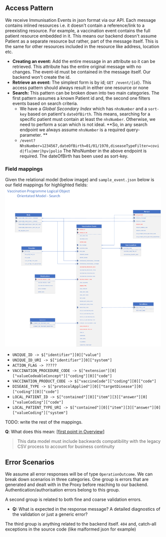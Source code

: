 ## Access Pattern

We receive Immunisation Events in json format via our API. Each message contains inlined resources i.e. it doesn't
contain a reference/link to a preexisting resource. For example, a vaccination event contains the full patient resource
embedded in it. This means our backend doesn't assume Patient as a separate resource but rather, part of the message
itself. This is the same for other resources included in the resource like address, location etc.

* **Creating an event:** Add the entire message in an attribute so it can be retrieved. This attribute has the entire
  original message with no changes. The event-id must be contained in the message itself. Our backend won't create the
  id.
* **Retrieve an event:** The simplest form is by id; `GET /event/{id}`. This access pattern should always result in
  either one resource or none
* **Search:** This pattern can be broken down into two main categories. The first pattern assumes a known Patient id
  and, the second one filters events based on search criteria.
    * We have a *Global Secondary Index* which has `nhsNumber` and a `sort-key` based on patient's `dateOfBirth`. This
      means, searching for a specific patient must contain at least the `nhsNumber`. Otherwise, we need to perform a
      scan which is not ideal. **So, in any search endpoint we always assume `nhsNumber` is a required query-parameter.
      **
    * `/event?NhsNumber=1234567,dateOfBirth=01/01/1970,diseaseTypeFilter=covid|flu|mmr|hpv|polio`
      The NhsNumber in the above endpoint is required. The dateOfBirth has been used as sort-key.

### Field mappings

Given the relational model (below image) and `sample_event.json` below is our field mappings for highlighted fields:
![img](img/relational-model.png)

* `UNIQUE_ID -> $["identifier"][0]["value"]`
* `UNIQUE_ID_URI -> $["identifier"][0]["system"]`
* `ACTION_FLAG -> ?????`
* `VACCINATION_PROCEDURE_CODE -> $["extension"][0]["valueCodeableConcept"]["coding"][0]["code"]`
* `VACCINATION_PRODUCT_CODE -> $["vaccineCode"]["coding"][0]["code"]`
* `DISEASE_TYPE -> $["protocolApplied"][0]["targetDisease"][0]["coding"][0]["code"]`
* `LOCAL_PATIENT_ID -> $["contained"][0]["item"][3]["answer"][0]["valueCoding"]["code"]`
* `LOCAL_PATIENT_TYPE_URI -> $["contained"][0]["item"][3]["answer"][0]["valueCoding"]["system"]`

TODO: write the rest of the mappings.

**Q**: What does this
mean: [[first point in Overview]](https://nhsd-confluence.digital.nhs.uk/display/Vacc/Immunisation+FHIR+API+-+IEDS+Data+Model)
> This data model must include backwards compatibility with the legacy CSV process to account for business continuity

## Error Scenarios

We assume all error responses will be of type `OperationOutcome`. We can break down scenarios in three categories. One
group is errors that are generated and dealt with in the Proxy before reaching to our backend.
Authentication/authorisation errors belong to this group.

A second group is related to both fine and coarse validation errors.

* **Q:** What is expected in the response message? A detailed diagnostics of the validation or just a generic error?

The third group is anything related to the backend itself. `404` and, catch-all exceptions in the source code (like
malformed json for example)
